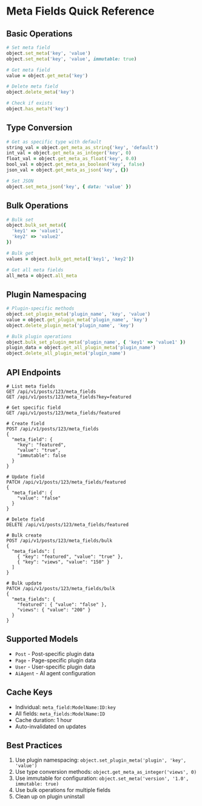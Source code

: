 # Meta Fields Quick Reference

## Basic Operations

```ruby
# Set meta field
object.set_meta('key', 'value')
object.set_meta('key', 'value', immutable: true)

# Get meta field
value = object.get_meta('key')

# Delete meta field
object.delete_meta('key')

# Check if exists
object.has_meta?('key')
```

## Type Conversion

```ruby
# Get as specific type with default
string_val = object.get_meta_as_string('key', 'default')
int_val = object.get_meta_as_integer('key', 0)
float_val = object.get_meta_as_float('key', 0.0)
bool_val = object.get_meta_as_boolean('key', false)
json_val = object.get_meta_as_json('key', {})

# Set JSON
object.set_meta_json('key', { data: 'value' })
```

## Bulk Operations

```ruby
# Bulk set
object.bulk_set_meta({
  'key1' => 'value1',
  'key2' => 'value2'
})

# Bulk get
values = object.bulk_get_meta(['key1', 'key2'])

# Get all meta fields
all_meta = object.all_meta
```

## Plugin Namespacing

```ruby
# Plugin-specific methods
object.set_plugin_meta('plugin_name', 'key', 'value')
value = object.get_plugin_meta('plugin_name', 'key')
object.delete_plugin_meta('plugin_name', 'key')

# Bulk plugin operations
object.bulk_set_plugin_meta('plugin_name', { 'key1' => 'value1' })
plugin_data = object.get_all_plugin_meta('plugin_name')
object.delete_all_plugin_meta('plugin_name')
```

## API Endpoints

```http
# List meta fields
GET /api/v1/posts/123/meta_fields
GET /api/v1/posts/123/meta_fields?key=featured

# Get specific field
GET /api/v1/posts/123/meta_fields/featured

# Create field
POST /api/v1/posts/123/meta_fields
{
  "meta_field": {
    "key": "featured",
    "value": "true",
    "immutable": false
  }
}

# Update field
PATCH /api/v1/posts/123/meta_fields/featured
{
  "meta_field": {
    "value": "false"
  }
}

# Delete field
DELETE /api/v1/posts/123/meta_fields/featured

# Bulk create
POST /api/v1/posts/123/meta_fields/bulk
{
  "meta_fields": [
    { "key": "featured", "value": "true" },
    { "key": "views", "value": "150" }
  ]
}

# Bulk update
PATCH /api/v1/posts/123/meta_fields/bulk
{
  "meta_fields": {
    "featured": { "value": "false" },
    "views": { "value": "200" }
  }
}
```

## Supported Models

- `Post` - Post-specific plugin data
- `Page` - Page-specific plugin data
- `User` - User-specific plugin data
- `AiAgent` - AI agent configuration

## Cache Keys

- Individual: `meta_field:ModelName:ID:key`
- All fields: `meta_fields:ModelName:ID`
- Cache duration: 1 hour
- Auto-invalidated on updates

## Best Practices

1. Use plugin namespacing: `object.set_plugin_meta('plugin', 'key', 'value')`
2. Use type conversion methods: `object.get_meta_as_integer('views', 0)`
3. Use immutable for configuration: `object.set_meta('version', '1.0', immutable: true)`
4. Use bulk operations for multiple fields
5. Clean up on plugin uninstall


